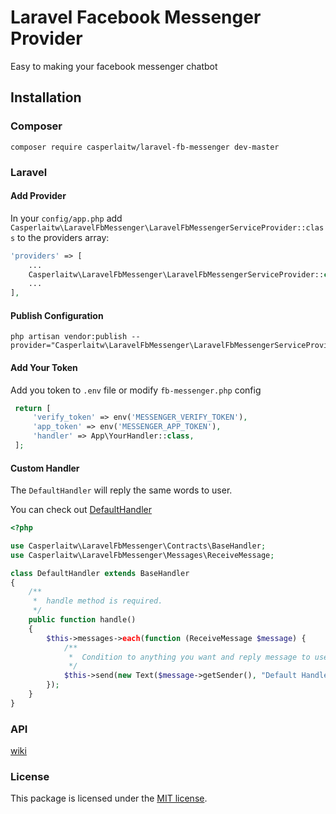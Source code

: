 # Laravel Facebook Messenger Provider
Easy to making your facebook messenger chatbot

## Installation

### Composer

```shell
composer require casperlaitw/laravel-fb-messenger dev-master
```

### Laravel

#### Add Provider
In your `config/app.php` add  `Casperlaitw\LaravelFbMessenger\LaravelFbMessengerServiceProvider::class` to the providers array:
```php
'providers' => [
    ...
    Casperlaitw\LaravelFbMessenger\LaravelFbMessengerServiceProvider::class,
    ...
],
```

#### Publish Configuration
```shell
php artisan vendor:publish --provider="Casperlaitw\LaravelFbMessenger\LaravelFbMessengerServiceProvider"
```

#### Add Your Token
Add you token to `.env` file or modify `fb-messenger.php` config
```php
 return [
     'verify_token' => env('MESSENGER_VERIFY_TOKEN'),
     'app_token' => env('MESSENGER_APP_TOKEN'),
     'handler' => App\YourHandler::class,
 ];
```

#### Custom Handler
The `DefaultHandler` will reply the same words to user.

You can check out [DefaultHandler](https://github.com/CasperLaiTW/laravel-fb-messenger/blob/master/src/Contracts/DefaultHandler.php)

```php
<?php

use Casperlaitw\LaravelFbMessenger\Contracts\BaseHandler;
use Casperlaitw\LaravelFbMessenger\Messages\ReceiveMessage;

class DefaultHandler extends BaseHandler
{
    /**
     *  handle method is required. 
     */
    public function handle()
    {
        $this->messages->each(function (ReceiveMessage $message) {
            /**
             *  Condition to anything you want and reply message to user
             */
            $this->send(new Text($message->getSender(), "Default Handler: {$message->getMessage()}"));
        });
    }
}
```

### API
[wiki](wiki)

### License

This package is licensed under the [MIT license](https://github.com/CasperLaiTW/laravel-fb-messenger/blob/master/LICENSE.md).